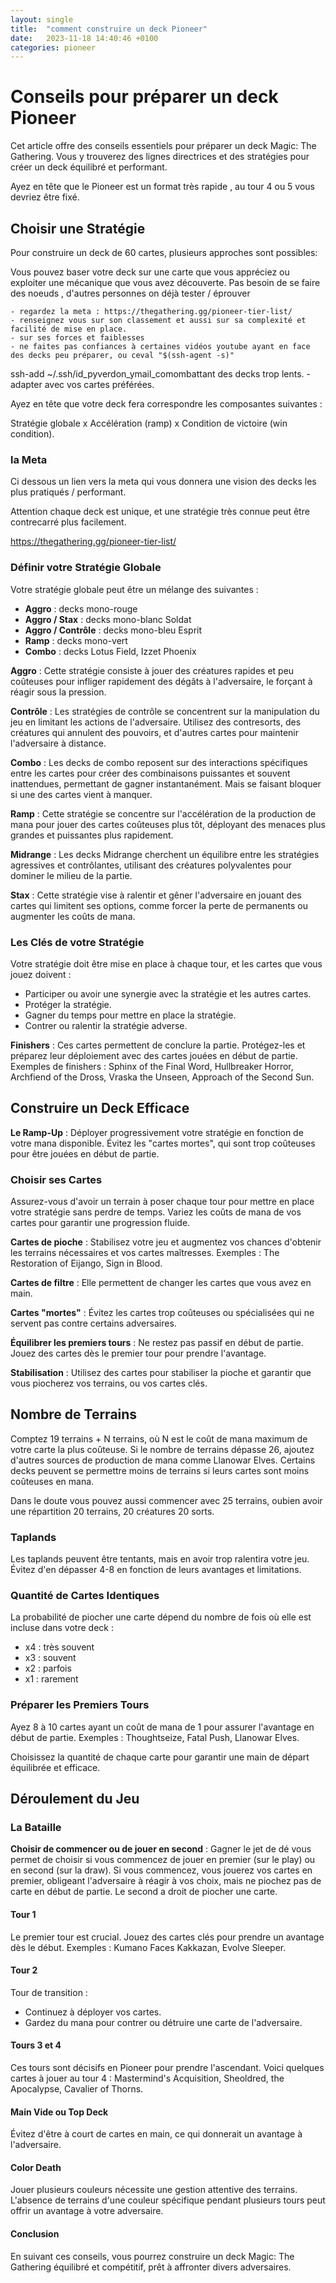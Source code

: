 ```yaml
---
layout: single
title:  "comment construire un deck Pioneer"
date:   2023-11-18 14:40:46 +0100
categories: pioneer
---
```


# Conseils pour préparer un deck Pioneer

Cet article offre des conseils essentiels pour préparer un deck Magic: The Gathering. Vous y trouverez des lignes directrices et des stratégies pour créer un deck équilibré et performant.


Ayez en tête que le Pioneer est un format très rapide , au tour 4 ou 5 vous devriez être fixé.

## Choisir une Stratégie

Pour construire un deck de 60 cartes, plusieurs approches sont possibles:

Vous pouvez baser votre deck sur une carte que vous appréciez ou exploiter une mécanique que vous avez découverte. Pas besoin de se faire des noeuds , d'autres personnes on déjà tester / éprouver

    - regardez la meta : https://thegathering.gg/pioneer-tier-list/
    - renseignez vous sur son classement et aussi sur sa complexité et facilité de mise en place.
    - sur ses forces et faiblesses
    - ne faites pas confiances à certaines vidéos youtube ayant en face des decks peu préparer, ou ceval "$(ssh-agent -s)"
ssh-add ~/.ssh/id_pyverdon_ymail_comombattant des decks trop lents.
    - adapter avec vos cartes préférées.

Ayez en tête que votre deck fera correspondre les composantes suivantes :

Stratégie globale x Accélération (ramp) x Condition de victoire (win condition).

### la Meta

Ci dessous un lien vers la meta qui vous donnera une vision des decks les plus pratiqués / performant.

Attention chaque deck est unique, et une stratégie très connue peut être contrecarré plus facilement.

<https://thegathering.gg/pioneer-tier-list/>

### Définir votre Stratégie Globale

Votre stratégie globale peut être un mélange des suivantes :

- **Aggro** : decks mono-rouge
- **Aggro / Stax** : decks mono-blanc Soldat
- **Aggro / Contrôle** : decks mono-bleu Esprit
- **Ramp** : decks mono-vert
- **Combo** : decks Lotus Field, Izzet Phoenix

**Aggro** : Cette stratégie consiste à jouer des créatures rapides et peu coûteuses pour infliger rapidement des dégâts à l'adversaire, le forçant à réagir sous la pression.

**Contrôle** : Les stratégies de contrôle se concentrent sur la manipulation du jeu en limitant les actions de l'adversaire. Utilisez des contresorts, des créatures qui annulent des pouvoirs, et d'autres cartes pour maintenir l'adversaire à distance.

**Combo** : Les decks de combo reposent sur des interactions spécifiques entre les cartes pour créer des combinaisons puissantes et souvent inattendues, permettant de gagner instantanément. Mais se faisant bloquer si une des cartes vient à manquer.

**Ramp** : Cette stratégie se concentre sur l'accélération de la production de mana pour jouer des cartes coûteuses plus tôt, déployant des menaces plus grandes et puissantes plus rapidement.

**Midrange** : Les decks Midrange cherchent un équilibre entre les stratégies agressives et contrôlantes, utilisant des créatures polyvalentes pour dominer le milieu de la partie.

**Stax** : Cette stratégie vise à ralentir et gêner l'adversaire en jouant des cartes qui limitent ses options, comme forcer la perte de permanents ou augmenter les coûts de mana.

### Les Clés de votre Stratégie

Votre stratégie doit être mise en place à chaque tour, et les cartes que vous jouez doivent :

- Participer ou avoir une synergie avec la stratégie et les autres cartes.
- Protéger la stratégie.
- Gagner du temps pour mettre en place la stratégie.
- Contrer ou ralentir la stratégie adverse.

**Finishers** : Ces cartes permettent de conclure la partie. Protégez-les et préparez leur déploiement avec des cartes jouées en début de partie. Exemples de finishers : Sphinx of the Final Word, Hullbreaker Horror, Archfiend of the Dross, Vraska the Unseen, Approach of the Second Sun.

## Construire un Deck Efficace

**Le Ramp-Up** : Déployer progressivement votre stratégie en fonction de votre mana disponible. Évitez les "cartes mortes", qui sont trop coûteuses pour être jouées en début de partie.

### Choisir ses Cartes

Assurez-vous d'avoir un terrain à poser chaque tour pour mettre en place votre stratégie sans perdre de temps. Variez les coûts de mana de vos cartes pour garantir une progression fluide.

**Cartes de pioche** : Stabilisez votre jeu et augmentez vos chances d'obtenir les terrains nécessaires et vos cartes maîtresses. Exemples : The Restoration of Eijango, Sign in Blood.

**Cartes de filtre** : Elle permettent de changer les cartes que vous avez en main.

**Cartes "mortes"** : Évitez les cartes trop coûteuses ou spécialisées qui ne servent pas contre certains adversaires.

**Équilibrer les premiers tours** : Ne restez pas passif en début de partie. Jouez des cartes dès le premier tour pour prendre l'avantage.

**Stabilisation** : Utilisez des cartes pour stabiliser la pioche et garantir que vous piocherez vos terrains, ou vos cartes clés.

## Nombre de Terrains

Comptez 19 terrains + N terrains, où N est le coût de mana maximum de votre carte la plus coûteuse. Si le nombre de terrains dépasse 26, ajoutez d'autres sources de production de mana comme Llanowar Elves. Certains decks peuvent se permettre moins de terrains si leurs cartes sont moins coûteuses en mana.

Dans le doute vous pouvez aussi commencer avec 25 terrains, oubien avoir une répartition 20 terrains, 20 créatures 20 sorts.

### Taplands

Les taplands peuvent être tentants, mais en avoir trop ralentira votre jeu. Évitez d'en dépasser 4-8 en fonction de leurs avantages et limitations.

### Quantité de Cartes Identiques

La probabilité de piocher une carte dépend du nombre de fois où elle est incluse dans votre deck :

- x4 : très souvent
- x3 : souvent
- x2 : parfois
- x1 : rarement

### Préparer les Premiers Tours

Ayez 8 à 10 cartes ayant un coût de mana de 1 pour assurer l'avantage en début de partie. Exemples : Thoughtseize, Fatal Push, Llanowar Elves.

Choisissez la quantité de chaque carte pour garantir une main de départ équilibrée et efficace.

## Déroulement du Jeu

### La Bataille

**Choisir de commencer ou de jouer en second** : Gagner le jet de dé vous permet de choisir si vous commencez de jouer en premier (sur le play) ou en second (sur la draw). Si vous commencez, vous jouerez vos cartes en premier, obligeant l'adversaire à réagir à vos choix, mais ne piochez pas de carte en début de partie. Le second a droit de piocher une carte.

#### Tour 1

Le premier tour est crucial. Jouez des cartes clés pour prendre un avantage dès le début. Exemples : Kumano Faces Kakkazan, Evolve Sleeper.

#### Tour 2

Tour de transition :

- Continuez à déployer vos cartes.
- Gardez du mana pour contrer ou détruire une carte de l'adversaire.

#### Tours 3 et 4

Ces tours sont décisifs en Pioneer pour prendre l'ascendant. Voici quelques cartes à jouer au tour 4 : Mastermind's Acquisition, Sheoldred, the Apocalypse, Cavalier of Thorns.

#### Main Vide ou Top Deck

Évitez d'être à court de cartes en main, ce qui donnerait un avantage à l'adversaire.

#### Color Death

Jouer plusieurs couleurs nécessite une gestion attentive des terrains. L'absence de terrains d'une couleur spécifique pendant plusieurs tours peut offrir un avantage à votre adversaire.

#### Conclusion

En suivant ces conseils, vous pourrez construire un deck Magic: The Gathering équilibré et compétitif, prêt à affronter divers adversaires.
